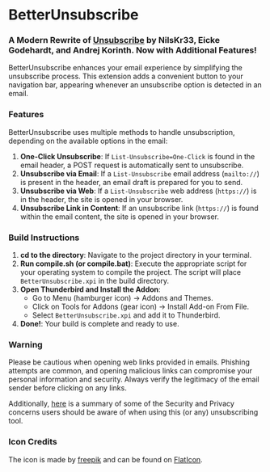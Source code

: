 # BetterUnsubscribe

### A Modern Rewrite of [Unsubscribe](https://addons.thunderbird.net/en-us/thunderbird/addon/unsub/) by NilsKr33, Eicke Godehardt, and Andrej Korinth. Now with Additional Features!

BetterUnsubscribe enhances your email experience by simplifying the unsubscribe process. This extension adds a convenient button to your navigation bar, appearing whenever an unsubscribe option is detected in an email.

### Features

BetterUnsubscribe uses multiple methods to handle unsubscription, depending on the available options in the email:

1. **One-Click Unsubscribe**: If `List-Unsubscribe=One-Click` is found in the email header, a POST request is automatically sent to unsubscribe.
2. **Unsubscribe via Email**: If a `List-Unsubscribe` email address (`mailto://`) is present in the header, an email draft is prepared for you to send.
3. **Unsubscribe via Web**: If a `List-Unsubscribe` web address (`https://`) is in the header, the site is opened in your browser.
4. **Unsubscribe Link in Content**: If an unsubscribe link (`https://`) is found within the email content, the site is opened in your browser.

### Build Instructions

1. **cd to the directory**: Navigate to the project directory in your terminal.
2. **Run compile.sh (or compile.bat)**: Execute the appropriate script for your operating system to compile the project. The script will place `BetterUnsubscribe.xpi` in the build directory.
3. **Open Thunderbird and Install the Addon**:
   - Go to Menu (hamburger icon) -> Addons and Themes.
   - Click on Tools for Addons (gear icon) -> Install Add-on From File.
   - Select `BetterUnsubscribe.xpi` and add it to Thunderbird.
4. **Done!**: Your build is complete and ready to use.

### Warning

Please be cautious when opening web links provided in emails. Phishing attempts are common, and opening malicious links can compromise your personal information and security. Always verify the legitimacy of the email sender before clicking on any links.

Additionally, [here](./Security%20Concerns.md) is a summary of some of the Security and Privacy concerns users should be aware of when using this (or any) unsubscribing tool.

### Icon Credits

The icon is made by [freepik](https://www.freepik.com) and can be found on [FlatIcon](https://www.flaticon.com/free-icon/email_121931).